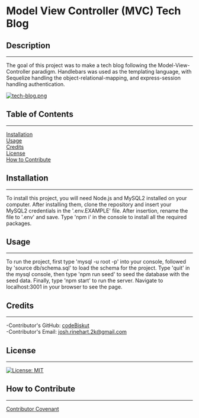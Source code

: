 
  # Model View Controller (MVC) Tech Blog   

  ## Description
  ---

  The goal of this project was to make a tech blog following the Model-View-Controller paradigm.  Handlebars was used as the templating language, with Sequelize handling the object-relational-mapping, and express-session handling authentication.   

  [![tech-blog.png](https://i.postimg.cc/mkf54FcR/tech-blog.png)](https://postimg.cc/VrgRBvBH)

  ## Table of Contents
  ---

  [Installation](#installation)   
  [Usage](#usage)   
  [Credits](#credits)   
  [License](#license)   
  [How to Contribute](#how-to-contribute)   

  ## Installation
  ---

  To install this project, you will need Node.js and MySQL2 installed on your computer. After installing them, clone the repository and insert your MySQL2 credentials in the '.env.EXAMPLE' file. After insertion, rename the file to '.env' and save. Type 'npm i' in the console to install all the required packages.   

  ## Usage
  ---

  To run the project, first type 'mysql -u root -p' into your console, followed by 'source db/schema.sql' to load the schema for the project. Type 'quit' in the mysql console, then type 'npm run seed' to seed the database with the seed data. Finally, type 'npm start' to run the server. Navigate to localhost:3001 in your browser to see the page.   

  ## Credits
  ---

  -Contributor's GitHub: [codeBiskut](github.com/codeBiskut)   
  -Contributor's Email: <josh.rinehart.2k@gmail.com>   

  ## License
  ---

  
  [![License: MIT](https://img.shields.io/badge/License-MIT-yellow.svg)](https://opensource.org/licenses/MIT)   

  ## How to Contribute
  ---

     

  [Contributor Covenant](https://www.contributor-covenant.org/)   